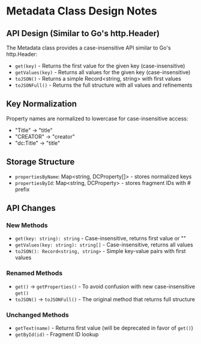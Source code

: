# Metadata Class Design Notes

## API Design (Similar to Go's http.Header)

The Metadata class provides a case-insensitive API similar to Go's http.Header:

- `get(key)` - Returns the first value for the given key (case-insensitive)
- `getValues(key)` - Returns all values for the given key (case-insensitive) 
- `toJSON()` - Returns a simple Record<string, string> with first values
- `toJSONFull()` - Returns the full structure with all values and refinements

## Key Normalization

Property names are normalized to lowercase for case-insensitive access:
- "Title" → "title"
- "CREATOR" → "creator"
- "dc:Title" → "title"

## Storage Structure

- `propertiesByName`: Map<string, DCProperty[]> - stores normalized keys
- `propertiesById`: Map<string, DCProperty> - stores fragment IDs with # prefix

## API Changes

### New Methods
- `get(key: string): string` - Case-insensitive, returns first value or ""
- `getValues(key: string): string[]` - Case-insensitive, returns all values
- `toJSON(): Record<string, string>` - Simple key-value pairs with first values

### Renamed Methods
- `get()` → `getProperties()` - To avoid confusion with new case-insensitive `get()`
- `toJSON()` → `toJSONFull()` - The original method that returns full structure

### Unchanged Methods
- `getText(name)` - Returns first value (will be deprecated in favor of `get()`)
- `getById(id)` - Fragment ID lookup